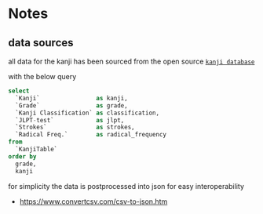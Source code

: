 # Notes

## data sources

all data for the kanji has been sourced from the open source [`kanji database`](https://www.kanjidatabase.com/)

with the below query

```sql
select
  `Kanji`                as kanji,
  `Grade`                as grade,
  `Kanji Classification` as classification,
  `JLPT-test`            as jlpt,
  `Strokes`              as strokes,
  `Radical Freq.`        as radical_frequency
from 
  `KanjiTable`
order by
  grade,
  kanji
```

for simplicity the data is postprocessed into json for easy interoperability

- https://www.convertcsv.com/csv-to-json.htm
